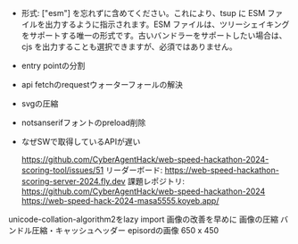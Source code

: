 - 形式: ["esm"] を忘れずに含めてください。これにより、tsup に ESM ファイルを出力するように指示されます。ESM ファイルは、ツリーシェイキングをサポートする唯一の形式です。古いバンドラーをサポートしたい場合は、cjs を出力することも選択できますが、必須ではありません。
- entry pointの分割
- api fetchのrequestウォーターフォールの解決
- svgの圧縮
- notsanserifフォントのpreload削除
- なぜSWで取得しているAPIが遅い

  https://github.com/CyberAgentHack/web-speed-hackathon-2024-scoring-tool/issues/51
  リーダーボード: https://web-speed-hackathon-scoring-server-2024.fly.dev
  課題レポジトリ: https://github.com/CyberAgentHack/web-speed-hackathon-2024
  https://web-speed-hack-2024-masa5555.koyeb.app/

unicode-collation-algorithm2をlazy import
画像の改善を早めに
画像の圧縮
バンドル圧縮・キャッシュヘッダー
episordの画像 650 x 450
